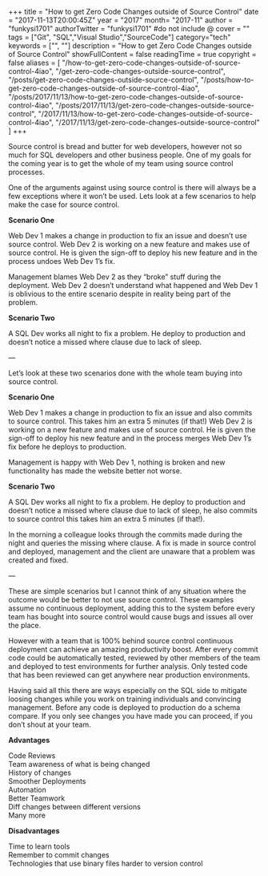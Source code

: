 +++
title = "How to get Zero Code Changes outside of Source Control"
date = "2017-11-13T20:00:45Z"
year = "2017"
month= "2017-11"
author = "funkysi1701"
authorTwitter = "funkysi1701" #do not include @
cover = ""
tags = ["Git", "SQL","Visual Studio","SourceCode"]
category="tech"
keywords = ["", ""]
description =  "How to get Zero Code Changes outside of Source Control"
showFullContent = false
readingTime = true
copyright = false
aliases = [
    "/how-to-get-zero-code-changes-outside-of-source-control-4iao",
    "/get-zero-code-changes-outside-source-control",
    "/posts/get-zero-code-changes-outside-source-control",
    "/posts/how-to-get-zero-code-changes-outside-of-source-control-4iao",
    "/posts/2017/11/13/how-to-get-zero-code-changes-outside-of-source-control-4iao",
    "/posts/2017/11/13/get-zero-code-changes-outside-source-control",
    "/2017/11/13/how-to-get-zero-code-changes-outside-of-source-control-4iao",
    "/2017/11/13/get-zero-code-changes-outside-source-control"
]
+++

Source control is bread and butter for web developers, however not so much for SQL developers and other business people. One of my goals for the coming year is to get the whole of my team using source control processes.

One of the arguments against using source control is there will always be a few exceptions where it won’t be used. Lets look at a few scenarios to help make the case for source control.

**Scenario One**

Web Dev 1 makes a change in production to fix an issue and doesn’t use source control. Web Dev 2 is working on a new feature and makes use of source control. He is given the sign-off to deploy his new feature and in the process undoes Web Dev 1’s fix.

Management blames Web Dev 2 as they “broke” stuff during the deployment. Web Dev 2 doesn’t understand what happened and Web Dev 1 is oblivious to the entire scenario despite in reality being part of the problem.

**Scenario Two**

A SQL Dev works all night to fix a problem. He deploy to production and doesn’t notice a missed where clause due to lack of sleep.

—

Let’s look at these two scenarios done with the whole team buying into source control.

**Scenario One**

Web Dev 1 makes a change in production to fix an issue and also commits to source control. This takes him an extra 5 minutes (if that!) Web Dev 2 is working on a new feature and makes use of source control. He is given the sign-off to deploy his new feature and in the process merges Web Dev 1’s fix before he deploys to production.

Management is happy with Web Dev 1, nothing is broken and new functionality has made the website better not worse.

**Scenario Two**

A SQL Dev works all night to fix a problem. He deploy to production and doesn’t notice a missed where clause due to lack of sleep, he also commits to source control this takes him an extra 5 minutes (if that!).

In the morning a colleague looks through the commits made during the night and queries the missing where clause. A fix is made in source control and deployed, management and the client are unaware that a problem was created and fixed.

—

These are simple scenarios but I cannot think of any situation where the outcome would be better to not use source control. These examples assume no continuous deployment, adding this to the system before every team has bought into source control would cause bugs and issues all over the place.

However with a team that is 100% behind source control continuous deployment can achieve an amazing productivity boost. After every commit code could be automatically tested, reviewed by other members of the team and deployed to test environments for further analysis. Only tested code that has been reviewed can get anywhere near production environments.

Having said all this there are ways especially on the SQL side to mitigate loosing changes while you work on training individuals and convincing management. Before any code is deployed to production do a schema compare. If you only see changes you have made you can proceed, if you don’t shout at your team.

**Advantages**

Code Reviews  
Team awareness of what is being changed  
History of changes  
Smoother Deployments  
Automation  
Better Teamwork  
Diff changes between different versions  
Many more

**Disadvantages**

Time to learn tools  
Remember to commit changes  
Technologies that use binary files harder to version control